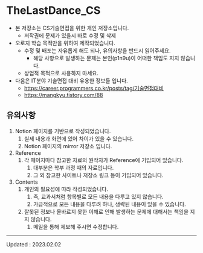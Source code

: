# TheLastDance_CS

- 본 저장소는 CS기술면접을 위한 개인 저장소입니다.
    - 저작권에 문제가 있을시 바로 수정 및 삭제
- 오로지 학습 목적만을 위하여 제작되었습니다.
    - 수정 및 배포는 자유롭게 해도 되나, 유의사항을 반드시 읽어주세요.
        - 해당 사항으로 발생하는 문제는 본인(p1n9u)이 어떠한 책임도 지지 않습니다.
    - 상업적 목적으로 사용하지 마세요.
- 다음은 IT분야 기술면접 대비 유용한 정보들 입니다.
    - https://career.programmers.co.kr/posts/tag/기술면접대비
    - https://mangkyu.tistory.com/88

## 유의사항

1. Notion 페이지를 기반으로 작성되었습니다.
    1. 실제 내용과 화면에 있어 차이가 있을 수 있습니다.
    2. Notion 페이지의 mirror 저장소 입니다.
2. Reference
    1. 각 페이지마다 참고한 자료의 원작자가 Reference에 기입되어 있습니다.
        1. 대부분은 학부 과정 때의 자료입니다.
        2. 그 외 참고한 사이트나 저장소 링크 등이 기입되어 있습니다.
3. Contents
    1. 개인의 필요성에 따라 작성되었습니다.
        1. 즉, 교과서처럼 항목별로 모든 내용을 다루고 있지 않습니다.
        2. 가급적으로 모든 내용을 다루려 하나, 생략된 내용이 있을 수 있습니다.
    2. 잘못된 정보나 올바르지 못한 이해로 인해 발생하는 문제에 대해서는 책임을 지지 않습니다.
        1. 메일을 통해 제보해 주시면 수정합니다.
---        
Updated : 2023.02.02
